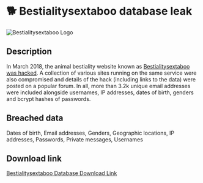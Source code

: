 # 🐕 Bestialitysextaboo database leak

![Bestialitysextaboo Logo](https://logos.haveibeenpwned.com/Bestialitysextaboo.png)

## Description

In March 2018, the animal bestiality website known as <a href="https://www.vice.com/en/article/bestiality-website-hacked-troy-hunt-have-i-been-pwned">Bestialitysextaboo was hacked</a>. A collection of various sites running on the same service were also compromised and details of the hack (including links to the data) were posted on a popular forum. In all, more than 3.2k unique email addresses were included alongside usernames, IP addresses, dates of birth, genders and bcrypt hashes of passwords.

## Breached data

Dates of birth, Email addresses, Genders, Geographic locations, IP addresses, Passwords, Private messages, Usernames

## Download link

[Bestialitysextaboo Database Download Link](https://buzzheavier.com/5yfzglfuh0i4)
